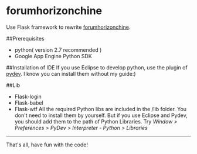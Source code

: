 forumhorizonchine
=================

Use Flask framework to rewrite [forumhorizonchine](http://code.google.com/p/forumhorizonchine/).

##Prerequisites
+ python( version 2.7 recommended )
+ Google App Engine Python SDK

##Installation of IDE
If you use Eclipse to develop python, use the plugin of [pydev](http://pydev.org/). I know you can install them without my guide:)

##Lib
+ Flask-login
+ Flask-babel
+ Flask-wtf
All the required Python libs are included in the /lib folder. You don't need to install them by yourself. But if you use Eclipse and Pydev, you should add them to the path of Python Libraries. Try *Window > Preferences > PyDev > Interpreter - Python > Libraries*

-------
That's all, have fun with the code!
